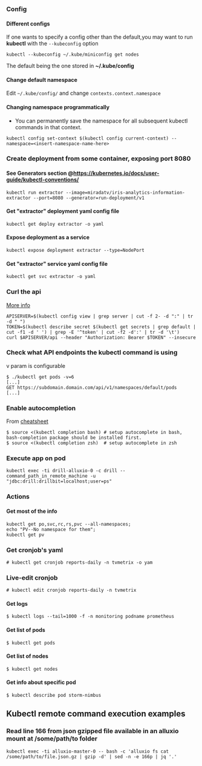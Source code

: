 ### Config
#### Different configs
If one wants to specify a config other than the default,you may want to run **kubectl** with the `--kubeconfig` option
```
kubectl --kubeconfig ~/.kube/miniconfig get nodes
```
The default being the one stored in **~/.kube/config**
#### Change default namespace
Edit ```~/.kube/config/```
and change ```contexts.context.namespace```

#### Changing namespace programmatically
* You can permanently save the namespace for all subsequent kubectl commands in that context.
```
kubectl config set-context $(kubectl config current-context) --namespace=<insert-namespace-name-here>
```


### Create deployment from some container, exposing port 8080
####          See Generators section @https://kubernetes.io/docs/user-guide/kubectl-conventions/
```
kubectl run extractor --image=miradatv/iris-analytics-information-extractor --port=8080 --generator=run-deployment/v1
```
#### Get "extractor" deployment yaml config file
```
kubectl get deploy extractor -o yaml
```
#### Expose deployment as a service
```
kubectl expose deployment extractor --type=NodePort
```
#### Get "extractor" service yaml config file
```
kubectl get svc extractor -o yaml
```

### Curl the api
[More info](https://kubernetes.io/docs/concepts/cluster-administration/access-cluster/#accessing-the-cluster-api)

```
APISERVER=$(kubectl config view | grep server | cut -f 2- -d ":" | tr -d " ")
TOKEN=$(kubectl describe secret $(kubectl get secrets | grep default | cut -f1 -d ' ') | grep -E '^token' | cut -f2 -d':' | tr -d '\t')
curl $APISERVER/api --header "Authorization: Bearer $TOKEN" --insecure
```



### Check what API endpoints the kubectl command is using

v param is configurable
```
$ ./kubectl get pods -v=6
[...]
GET https://subdomain.domain.com/api/v1/namespaces/default/pods
[...]
```

### Enable autocompletion
From [cheatsheet](https://kubernetes.io/docs/user-guide/kubectl-cheatsheet/)
```
$ source <(kubectl completion bash) # setup autocomplete in bash, bash-completion package should be installed first.
$ source <(kubectl completion zsh)  # setup autocomplete in zsh
```

### Execute app on pod
```
kubectl exec -ti drill-alluxio-0 -c drill -- command_path_in_remote_machine -u "jdbc:drill:drillbit=localhost;user=ps"
```

### Actions
#### Get most of the info
```
kubectl get po,svc,rc,rs,pvc --all-namespaces;
echo "PV--No namespace for them";
kubectl get pv
```

### Get cronjob's yaml
```# kubectl get cronjob reports-daily -n tvmetrix -o yam```

### Live-edit cronjob
```
# kubectl edit cronjob reports-daily -n tvmetrix
```

#### Get logs
```
$ kubectl logs --tail=1000 -f -n monitoring podname prometheus
```
#### Get list of pods
```
$ kubectl get pods
```
#### Get list of nodes
```
$ kubectl get nodes
```
#### Get info about specific pod
```
$ kubectl describe pod storm-nimbus
```


## Kubectl remote command execution examples
### Read line 166 from json gzipped file available in an alluxio mount at /some/path/to folder
```
kubectl exec -ti alluxio-master-0 -- bash -c 'alluxio fs cat /some/path/to/file.json.gz | gzip -d' | sed -n -e 166p | jq '.'
```
